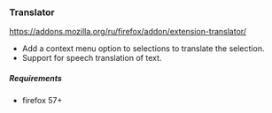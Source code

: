 ### Translator

https://addons.mozilla.org/ru/firefox/addon/extension-translator/

- Add a context menu option to selections to translate the selection.
- Support for speech translation of text.


##### Requirements
- firefox 57+
